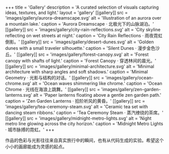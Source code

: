 +++
title = 'Gallery'
description = 'A curated selection of visuals capturing ideas, textures, and light.'
layout = 'gallery'
[[gallery]]
  src = 'images/gallery/aurora-dreamscape.svg'
  alt = 'Illustration of an aurora over a mountain lake.'
  caption = 'Aurora Dreamscape · 北极光下的山脉湖泊。'
[[gallery]]
  src = 'images/gallery/city-rain-reflections.svg'
  alt = 'City skyline reflecting on wet streets at night.'
  caption = 'City Rain Reflections · 雨夜霓虹倒影。'
[[gallery]]
  src = 'images/gallery/desert-dunes.svg'
  alt = 'Golden dunes with a small traveler silhouette.'
  caption = 'Silent Dunes · 漫步金色沙丘。'
[[gallery]]
  src = 'images/gallery/forest-canopy.svg'
  alt = 'Forest canopy with shafts of light.'
  caption = 'Forest Canopy · 穿透林间的晨光。'
[[gallery]]
  src = 'images/gallery/minimal-architecture.svg'
  alt = 'Minimal architecture with sharp angles and soft shadows.'
  caption = 'Minimal Geometry · 光影与结构的对话。'
[[gallery]]
  src = 'images/gallery/ocean-chrome.svg'
  alt = 'Ocean waves shimmering like chrome.'
  caption = 'Ocean Chrome · 光线在海浪上跳舞。'
[[gallery]]
  src = 'images/gallery/zen-garden-lanterns.svg'
  alt = 'Paper lanterns floating above a gentle zen garden path.'
  caption = 'Zen Garden Lanterns · 拾阶听风的黄昏。'
[[gallery]]
  src = 'images/gallery/tea-ceremony-steam.svg'
  alt = 'Ceramic tea set with dancing steam ribbons.'
  caption = 'Tea Ceremony Steam · 蒸汽缭绕的茶席。'
[[gallery]]
  src = 'images/gallery/midnight-metro-lights.svg'
  alt = 'Night metro line glowing across the city horizon.'
  caption = 'Midnight Metro Lights · 城市脉搏的霓虹。'
+++

作品的色彩与光影往往来自真实旅行中的瞬间，也有从代码生成的实验。希望这个小小的画廊能成为灵感的起点。
